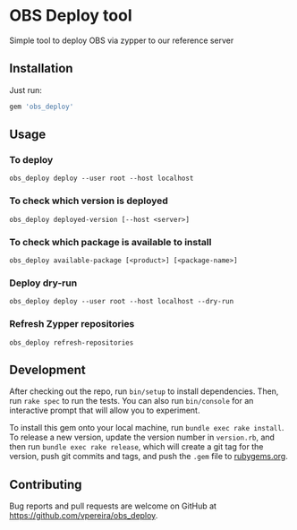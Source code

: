 # OBS Deploy tool

Simple tool to deploy OBS via zypper to our reference server

## Installation

Just run:

```ruby
gem 'obs_deploy'
```

## Usage



### To deploy

`obs_deploy deploy --user root --host localhost`

### To check which version is deployed

`obs_deploy deployed-version [--host <server>]`

### To check which package is available to install

`obs_deploy available-package [<product>] [<package-name>]`

### Deploy dry-run
`obs_deploy deploy --user root --host localhost --dry-run`

### Refresh Zypper repositories
`obs_deploy refresh-repositories`

## Development

After checking out the repo, run `bin/setup` to install dependencies. Then, run `rake spec` to run the tests. You can also run `bin/console` for an interactive prompt that will allow you to experiment.

To install this gem onto your local machine, run `bundle exec rake install`. To release a new version, update the version number in `version.rb`, and then run `bundle exec rake release`, which will create a git tag for the version, push git commits and tags, and push the `.gem` file to [rubygems.org](https://rubygems.org).

## Contributing

Bug reports and pull requests are welcome on GitHub at https://github.com/vpereira/obs_deploy.

